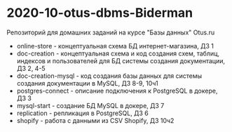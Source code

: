 # 2020-10-otus-dbms-Biderman
Репозиторий для домашних заданий на курсе "Базы данных" Otus.ru

* online-store - концептуальная схема БД интернет-магазина, ДЗ 1
* doc-creation - концептуальная схема и код создания схем, таблиц, индексов и пользователей для БД системы создания документации, ДЗ 2, 4-5
* doc-creation-mysql - код создания базы данных для системы создания документации в MySQL, ДЗ 8-9, 10ч1
* postgres-connect - описание подключения к PostgreSQL в докере, ДЗ 3
* mysql-start - создание БД MySQL в докере, ДЗ 7
* replication - репликация в PostgreSQL, ДЗ 6
* shopify - работа с данными из CSV Shopify, ДЗ 10ч2